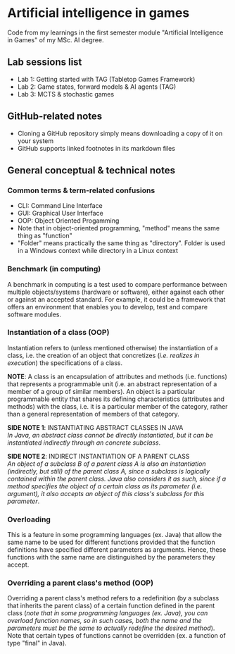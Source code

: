 # Artificial intelligence in games
Code from my learnings in the first semester module "Artificial Intelligence in Games" of my MSc. AI degree.

## Lab sessions list
- Lab 1: Getting started with TAG (Tabletop Games Framework)
- Lab 2: Game states, forward models & AI agents (TAG)
- Lab 3: MCTS & stochastic games

## GitHub-related notes
- Cloning a GitHub repository simply means downloading a copy of it on your system
- GitHub supports linked footnotes in its markdown files

## General conceptual & technical notes
### Common terms & term-related confusions
- CLI: Command Line Interface
- GUI: Graphical User Interface
- OOP: Object Oriented Progamming
- Note that in object-oriented programming, "method" means the same thing as "function"
- "Folder" means practically the same thing as "directory". Folder is used in a Windows context while directory in a Linux context

### Benchmark (in computing)
A benchmark in computing is a test used to compare performance between multiple objects/systems (hardware or software), either against each other or against an accepted standard. For example, it could be a framework that offers an environment that enables you to develop, test and compare software modules.

### Instantiation of a class (OOP)
Instantiation refers to (unless mentioned otherwise) the instantiation of a class, i.e. the creation of an object that concretizes (_i.e. realizes in execution_) the specifications of a class.

**NOTE**: A class is an encapsulation of attributes and methods (i.e. functions) that represents a programmable unit (i.e. an abstract representation of a member of a group of similar members). An object is a particular programmable entity that shares its defining characteristics (attributes and methods) with the class, i.e. it is a particular member of the category, rather than a general representation of members of that category.

**SIDE NOTE 1**: INSTANTIATING ABSTRACT CLASSES IN JAVA<br>
_In Java, an abstract class cannot be directly instantiated, but it can be instantiated indirectly through an concrete subclass_.

**SIDE NOTE 2**: INDIRECT INSTANTIATION OF A PARENT CLASS<br>
_An object of a subclass B of a parent class A is also an instantiation (indirectly, but still) of the parent class A, since a subclass is logically contained within the parent class. Java also considers it as such, since if a method specifies the object of a certain class as its parameter (i.e. argument), it also accepts an object of this class's subclass for this parameter_.

### Overloading
This is a feature in some programming languages (ex. Java) that allow the same name to be used for different functions provided that the function definitions have specified different parameters as arguments. Hence, these functions with the same name are distinguished by the parameters they accept.

### Overriding a parent class's method (OOP)
Overriding a parent class's method refers to a redefinition (by a subclass that inherits the parent class) of a certain function defined in the parent class (_note that in some programming languages (ex. Java), you can overload function names, so in such cases, both the name and the parameters must be the same to actually redefine the desired method_). Note that certain types of functions cannot be overridden (ex. a function of type "final" in Java).
